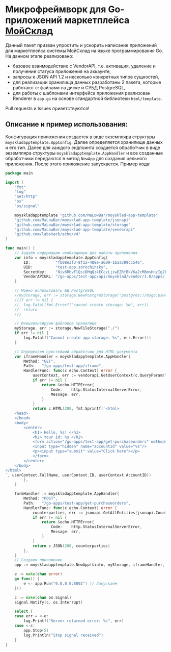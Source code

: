 # Микрофреймворк для Go-приложений маркетплейса [МойСклад](https://www.moysklad.ru/ "Ссылка на главную страницу МойСклад")

Данный пакет призван упростить и ускорить написание приложений для маркетплейса системы МойСклад на языке программирования Go. 
На данном этапе реализовано:
* базовое взаимодействие с VendorAPI, т.е. активация, удаление и получение статуса приложения на аккаунте,
* запросы к JSON API 1.2 и несколько конкретных типов сущностей,
* для реализации хранилища данных разработаны 2 пакета, которые работают с: файлами на диске и СУБД PostgreSQL,
* для работы с шаблонами интерфейса приложения реализован Renderer в ```app.go``` на основе стандартной библиотеки ```html/template```.

Pull requests и Issues приветствуются!

## Описание и пример использования:
Конфигурация приложения создается в виде экземпляра структуры ```moyskladapptemplate.AppConfig```. Далее определяется хранилище данных и его тип. Далее для каждого эндпоинта создается обработчик в виде экземпляра структуры ```moyskladapptemplate.AppHandler``` и все созданные обработчики передаются в метод ```NewApp``` для создания цельного приложения. После этого приложение запускается. Пример кода:
```go
package main

import (
	"fmt"
	"log"
	"net/http"
	"os"
	"os/signal"

	moyskladapptemplate "github.com/MaLowBar/moysklad-app-template"
	"github.com/MaLowBar/moysklad-app-template/jsonapi"
	"github.com/MaLowBar/moysklad-app-template/storage"
	"github.com/MaLowBar/moysklad-app-template/vendorapi"
	"github.com/labstack/echo/v4"
)

func main() {
	// Задаём информацию необходимую для работы приложения
	var info = moyskladapptemplate.AppConfig{
		ID:           "fb08e3f3-8f1a-488e-a609-1baa389cc546",
		UID:          "test-app.sorochinsky",
		SecretKey:    "8iv6RbvFlQsiDMqQz4ECczLjiwEZRfBkVKa2cMBmsHnzIg2ELuqdbQNXvloY65nQD1crmxdbCVXbx1CvnjY1Th9sUebNXOYnULPtZ40N2ujjv7EzbE6F5SEM9xucnEAL",
		VendorAPIURL: "/go-apps/test-app/api/moysklad/vendor/1.0/apps/:appId/:accountId",
	}

	// Можно использовать БД PostgreSQL
	//myStorage, err := storage.NewPostgreStorage("postgres://msgo:pswd@localhost/msgo_db")
	//if err != nil {
	//	log.Fatal(fmt.Errorf("cannot create storage: %w", err))
	//	return
	//}

	// Инициализируем файловое хранилище
	myStorage, err := storage.NewFileStorage("./")
	if err != nil {
		log.Fatalf("Cannot create app storage: %s", err.Error())
	}

	// Определяем простейший обработчик для HTML-документа
	var iframeHandler = moyskladapptemplate.AppHandler{
		Method: "GET",
		Path:   "/go-apps/test-app/iframe",
		HandlerFunc: func(c echo.Context) error {
			userContext, err := vendorapi.GetUserContext(c.QueryParam("contextKey"), info)
			if err != nil {
				return &echo.HTTPError{
					Code:    http.StatusInternalServerError,
					Message: err,
				}
			}
			return c.HTML(200, fmt.Sprintf(`<html>
    <head>
    </head>
    <body>
        <center>
            <h1> Hello, %s! </h1>
			<h2> Your id: %s </h2>
			<form action="/go-apps/test-app/get-purchaseorders" method="POST">
			<input type="hidden" name="accountId" value="%s"/>
  			<p><input type="submit" value="Click here"></p>
 			</form> 
        </center>    
    </body>
</html>
`, userContext.FullName, userContext.ID, userContext.AccountID))
		},
	}

	formHandler := moyskladapptemplate.AppHandler{
		Method: "POST",
		Path:   "/go-apps/test-app/get-purchaseorders",
		HandlerFunc: func(c echo.Context) error {
			counterparties, err := jsonapi.GetAllEntities[jsonapi.Counterparty](myStorage, c.FormValue("accountId"), "counterparty")
			if err != nil {
				return &echo.HTTPError{
					Code:    http.StatusInternalServerError,
					Message: err,
				}
			}
			return c.JSON(200, counterparties)
		},
	}
	// Создаем приложение
	app := moyskladapptemplate.NewApp(&info, myStorage, iframeHandler, formHandler)

	e := make(chan error)
	go func() {
		e <- app.Run("0.0.0.0:8002") // Запускаем
	}()

	c := make(chan os.Signal)
	signal.Notify(c, os.Interrupt)

	select {
	case err = <-e:
		log.Printf("Server returned error: %s", err)
	case <-c:
		app.Stop(5)
		log.Println("Stop signal received")
	}
}
```
